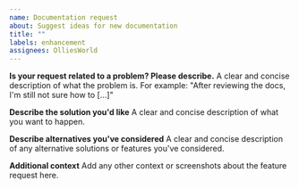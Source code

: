 ```yaml
---
name: Documentation request
about: Suggest ideas for new documentation
title: ""
labels: enhancement
assignees: OlliesWorld
---
```


**Is your request related to a problem? Please describe.**
A clear and concise description of what the problem is. For example: "After reviewing the docs, I'm still not sure how to [...]"

**Describe the solution you'd like**
A clear and concise description of what you want to happen.

**Describe alternatives you've considered**
A clear and concise description of any alternative solutions or features you've considered.

**Additional context**
Add any other context or screenshots about the feature request here.
